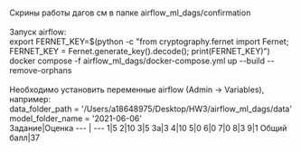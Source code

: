 <br> Скрины работы дагов см в папке airflow_ml_dags/confirmation
<br>
<br> Запуск airflow:
<br> export FERNET_KEY=$(python -c "from cryptography.fernet import Fernet; FERNET_KEY = Fernet.generate_key().decode(); print(FERNET_KEY)")
<br> docker compose -f airflow_ml_dags/docker-compose.yml up --build --remove-orphans
<br>
<br> Необходимо установить переменные airflow (Admin -> Variables), например:
<br> data_folder_path = '/Users/a18648975/Desktop/HW3/airflow_ml_dags/data'
<br> model_folder_name = '2021-06-06'
<br>
Задание|Оценка
--- | --- 
1|5
2|10
3|5
3a|3
4|10
5|0
6|0
7|0
8|3
9|1
Общий балл|37
